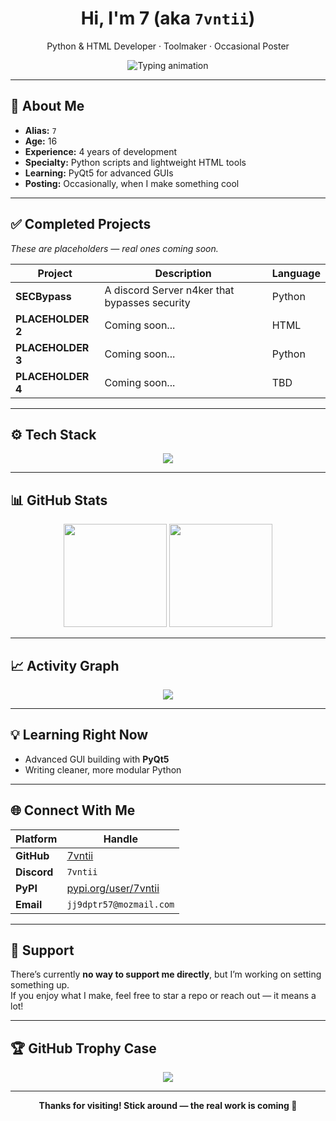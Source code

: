 <h1 align="center">Hi, I'm <strong>7</strong> (aka <code>7vntii</code>)</h1>
<p align="center">Python & HTML Developer · Toolmaker · Occasional Poster</p>

<div align="center">
  <img src="https://readme-typing-svg.demolab.com?font=Fira+Code&pause=1000&color=F70000&width=440&center=true&lines=Building+random+tools+for+fun;4+years+of+Python+experience;Currently+learning+PyQt5;Best+tools+!" alt="Typing animation" />
</div>

---

## 🧠 About Me

- **Alias:** `7`  
- **Age:** 16  
- **Experience:** 4 years of development  
- **Specialty:** Python scripts and lightweight HTML tools  
- **Learning:** PyQt5 for advanced GUIs  
- **Posting:** Occasionally, when I make something cool

---

## ✅ Completed Projects

_These are placeholders — real ones coming soon._

| Project         | Description           | Language |
|-----------------|-----------------------|----------|
| **SECBypass** | A discord Server n4ker that bypasses security    | Python   |
| **PLACEHOLDER 2** | Coming soon...        | HTML     |
| **PLACEHOLDER 3** | Coming soon...        | Python   |
| **PLACEHOLDER 4** | Coming soon...        | TBD      |

---

## ⚙️ Tech Stack

<div align="center">
  <img src="https://skillicons.dev/icons?i=python,html,github,terminal" />
</div>

---

## 📊 GitHub Stats

<div align="center">
  <img src="https://github-readme-stats.vercel.app/api?username=7vntii&show_icons=true&theme=tokyonight" height="165" />
  <img src="https://github-readme-streak-stats.herokuapp.com/?user=7vntii&theme=tokyonight" height="165" />
</div>

---

## 📈 Activity Graph

<div align="center">
  <img src="https://github-readme-activity-graph.vercel.app/graph?username=7vntii&theme=react-dark" />
</div>

---

## 💡 Learning Right Now

- Advanced GUI building with **PyQt5**
- Writing cleaner, more modular Python

---

## 🌐 Connect With Me

| Platform   | Handle |
|------------|--------|
| **GitHub** | [7vntii](https://github.com/7vntii) |
| **Discord** | `7vntii` |
| **PyPI**   | [pypi.org/user/7vntii](https://pypi.org/user/7vntii) |
| **Email**  | `jj9dptr57@mozmail.com` |

---

## 💖 Support

There’s currently **no way to support me directly**, but I’m working on setting something up.  
If you enjoy what I make, feel free to star a repo or reach out — it means a lot!

---

## 🏆 GitHub Trophy Case

<div align="center">
  <img src="https://github-profile-trophy.vercel.app/?username=7vntii&theme=onedark&no-frame=true&title=Followers,Stars,Commit,Repositories" />
</div>

---

<div align="center">
  <strong>Thanks for visiting! Stick around — the real work is coming 👀</strong>
</div>

